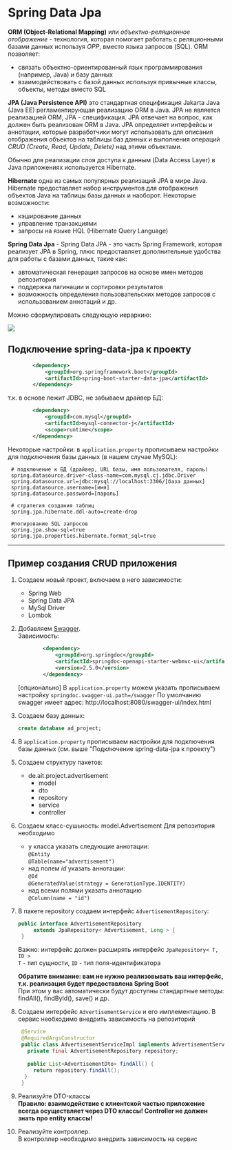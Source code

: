 
# Spring Data Jpa

**ORM (Object-Relational Mapping)** или *объектно-реляционное отображение* - технология, которая помогает работать с реляционными базами данных используя *OPP*, вместо языка запросов
(SQL). ORM позволяет:
* связать объектно-ориентированный язык программирования (например, Java) и базу данных
* взаимодействовать с базой данных используя привычные классы, объекты, методы вместо SQL


**JPA (Java Persistence API)** это стандартная спецификация Jakarta Java (Java EE) 
регламентирующая реализацию ORM в Java. JPA не является реализацией ORM, JPA - спецификация. JPA отвечает на вопрос, как должен быть реализован ORM в Java. 
JPA определяет интерфейсы и аннотации, которые разработчики могут использовать для 
описания отображения объектов на таблицы баз данных и выполнения операций *CRUD (Create, Read, Update, Delete)*
над этими объектами.   

Обычно для реализации слоя доступа к данным (Data Access Layer) в Java приложениях 
используется  Hibernate.  

**Hibernate** одна из самых популярных реализаций JPA в мире Java. Hibernate предоставляет 
набор инструментов для отображения объектов Java на таблицы базы данных и наоборот. 
Некоторые возможности: 
* кэширование данных
* управление транзакциями
* запросы на языке HQL (Hibernate Query Language)  


**Spring Data Jpa** - Spring Data JPA - это часть Spring Framework, которая реализует JPA в Spring, плюс предоставляет 
дополнительные удобства для работы с базами данных, такие как:
* автоматическая генерация запросов на основе имен методов репозитория
* поддержка пагинации и сортировки результатов
* возможность определения пользовательских методов запросов с использованием аннотаций и др.

Можно сформулировать следующую иерархию:

<img src="https://miro.medium.com/v2/resize:fit:1400/1*JIMqf99Z0x5tLqHs03QDdQ.png">


## Подключение spring-data-jpa к проекту

~~~xml
        <dependency>
            <groupId>org.springframework.boot</groupId>
            <artifactId>spring-boot-starter-data-jpa</artifactId>
        </dependency>
~~~

т.к. в основе лежит JDBC, не забываем драйвер БД:

~~~xml
        <dependency>
            <groupId>com.mysql</groupId>
            <artifactId>mysql-connector-j</artifactId>
            <scope>runtime</scope>
        </dependency>
~~~

Некоторые настройки: в `application.property` прописываем настройки для подключения базы данных (в нашем случае MySQL):
   ~~~properties
    # подключение к БД (драйвер, URL базы, имя пользователя, пароль)
    spring.datasource.driver-class-name=com.mysql.cj.jdbc.Driver
    spring.datasource.url=jdbc:mysql://localhost:3306/[база данных] 
    spring.datasource.username=[имя]
    spring.datasource.password=[пароль]
    
    # стратегия создания таблиц
    spring.jpa.hibernate.ddl-auto=create-drop 
    
    #логирование SQL запросов
    spring.jpa.show-sql=true
    spring.jpa.properties.hibernate.format_sql=true 
   ~~~

----
## Пример создания CRUD приложения

1. Создаем новый проект, включаем в него зависимости:
    * Spring Web
    * Spring Data JPA
    * MySql Driver
    * Lombok
   
1. Добавляем [Swagger](https://springdoc.org/).  
   Зависимость:
   ~~~xml
           <dependency>
               <groupId>org.springdoc</groupId>
               <artifactId>springdoc-openapi-starter-webmvc-ui</artifactId>
               <version>2.5.0</version>
           </dependency>
   ~~~
   [опционально] В `application.property` можем указать прописываем настройку `springdoc.swagger-ui.path=/swagger`
   По умолчанию swagger имеет адрес: http://localhost:8080/swagger-ui/index.html

1. Создаем базу данных:
   ~~~sql
   create database ad_project;
   ~~~  
   
1. В `application.property` прописываем настройки для подключения базы данных (cм. выше "Подключение spring-data-jpa к проекту")
1. Создаем структуру пакетов:
    * de.ait.project.advertisement
        * model
        * dto
        * repository
        * service
        * controller
1. Создаем класс-сушьность: model.Advertisement
   Для репозитория необходимо
    * у класса указать следующие аннотации:   
      `@Entity`  
      `@Table(name="advertisement")`
    * над полем _id_ указать аннотации:  
      `@Id`  
      `@GeneratedValue(strategy = GenerationType.IDENTITY)`
    * над всеми полями указать аннотацию  
      `@Column(name = "id")`  

1. В пакете repository создаем интерфейс `AdvertisementRepository`:
   ~~~java
   public interface AdvertisementRepository
        extends JpaRepository< Advertisement, Long > {
    }
   ~~~
   Важно: интерфейс должен расширять интерфейс `JpaRepository< T, ID >`  
   `T` - тип сущности, `ID` - тип поля-идентификатора  

    **Обратите внимание: вам не нужно реализовывать ваш интерфейс, 
    т.к. реализация будет предоставлена Spring Boot**  
    При этом у вас автоматически будут доступны стандартные методы: findAll(), findById(), save() и др.
    
1. Создаем интерфейс `AdvertisementService` и его имплементацию.
   В сервис необходимо внедрить зависимость на репозиторий   
   ~~~java
    @Service
    @RequiredArgsConstructor
    public class AdvertisementServiceImpl implements AdvertisementService{
      private final AdvertisementRepository repository;
    
      public List<AdvertisementDto> findAll() {
        return repository.findAll();
     }
    }
   ~~~ 
1. Реализуйте DTO-классы  
   **Правило: взаимодействие с клиентской частью приложение всегда осуществляет через DTO классы! 
   Controller не должен знать про entity классы!**  
1. Реализуйте контроллер.  
   В контроллер необходимо внедрить зависимость на сервис


